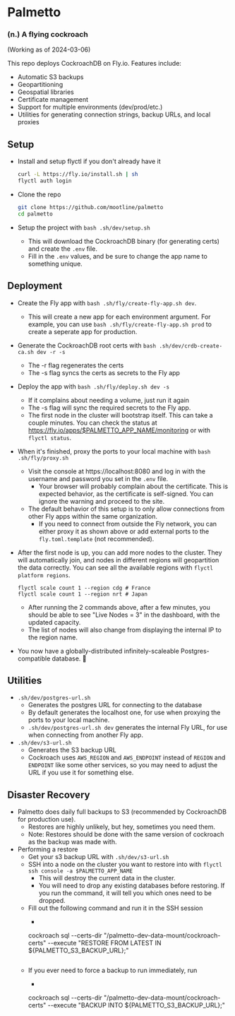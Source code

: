 # Palmetto
### (n.) A flying cockroach

(Working as of 2024-03-06)

This repo deploys CockroachDB on Fly.io. Features include:
  - Automatic S3 backups
  - Geopartitioning
  - Geospatial libraries
  - Certificate management
  - Support for multiple environments (dev/prod/etc.)
  - Utilities for generating connection strings, backup URLs, and local proxies

## Setup

- Install and setup flyctl if you don't already have it
  ```bash
  curl -L https://fly.io/install.sh | sh
  flyctl auth login
  ```
  
- Clone the repo
  ```bash
  git clone https://github.com/mootline/palmetto
  cd palmetto
  ```

- Setup the project with `bash .sh/dev/setup.sh` 
  - This will download the CockroachDB binary (for generating certs) and create the `.env` file.
  - Fill in the `.env` values, and be sure to change the app name to something unique.

## Deployment

- Create the Fly app with `bash .sh/fly/create-fly-app.sh dev`.
  - This will create a new app for each environment argument. For example, you can use `bash .sh/fly/create-fly-app.sh prod` to create a seperate app for production.
  
- Generate the CockroachDB root certs with `bash .sh/dev/crdb-create-ca.sh dev -r -s`
  - The -r flag regenerates the certs
  - The -s flag syncs the certs as secrets to the Fly app

- Deploy the app with `bash .sh/fly/deploy.sh dev -s`
  - If it complains about needing a volume, just run it again
  - The -s flag will sync the required secrets to the Fly app.
  - The first node in the cluster will bootstrap itself. This can take a couple minutes. You can check the status at https://fly.io/apps/$PALMETTO_APP_NAME/monitoring or with `flyctl status`.
  
- When it's finished, proxy the ports to your local machine with `bash .sh/fly/proxy.sh`

  - Visit the console at https://localhost:8080 and log in with the username and password you set in the `.env` file.
    - Your browser will probably complain about the certificate. This is expected behavior, as the certificate is self-signed. You can ignore the warning and proceed to the site.
  - The default behavior of this setup is to only allow connections from other Fly apps within the same organization. 
    - If you need to connect from outside the Fly network, you can either proxy it as shown above or add external ports to the `fly.toml.template` (not recommended).

- After the first node is up, you can add more nodes to the cluster. They will automatically join, and nodes in different regions will geopartition the data correctly. You can see all the available regions with `flyctl platform regions`.
  ```
  flyctl scale count 1 --region cdg # France
  flyctl scale count 1 --region nrt # Japan
  ```
  -  After running the 2 commands above, after a few minutes, you should be able to see "Live Nodes = 3" in the dashboard, with the updated capacity.
    - The list of nodes will also change from displaying the internal IP to the region name.
  
- You now have a globally-distributed infinitely-scaleable Postgres-compatible database. 🥳

## Utilities
- `.sh/dev/postgres-url.sh`
  - Generates the postgres URL for connecting to the database
  - By default generates the localhost one, for use when proxying the ports to your local machine.
  - `.sh/dev/postgres-url.sh dev` generates the internal Fly URL, for use when connecting from another Fly app.
- `.sh/dev/s3-url.sh` 
  - Generates the S3 backup URL
  - Cockroach uses `AWS_REGION` and `AWS_ENDPOINT` instead of `REGION` and `ENDPOINT` like some other services, so you may need to adjust the URL if you use it for something else.
  

## Disaster Recovery
- Palmetto does daily full backups to S3 (recommended by CockroachDB for production use).
  - Restores are highly unlikely, but hey, sometimes you need them.
  - Note: Restores should be done with the same version of cockroach as the backup was made with.
- Performing a restore
  - Get your s3 backup URL with `.sh/dev/s3-url.sh`
  - SSH into a node on the cluster you want to restore into with `flyctl ssh console -a $PALMETTO_APP_NAME`
    - This will destroy the current data in the cluster.
    - You will need to drop any existing databases before restoring. If you run the command, it will tell you which ones need to be dropped.
  - Fill out the following command and run it in the SSH session 
    - ```bash
    cockroach sql --certs-dir "/palmetto-dev-data-mount/cockroach-certs" --execute "RESTORE FROM LATEST IN ${PALMETTO_S3_BACKUP_URL};"
    ```
  - If you ever need to force a backup to run immediately, run 
    - ```bash
    cockroach sql --certs-dir "/palmetto-dev-data-mount/cockroach-certs" --execute "BACKUP INTO ${PALMETTO_S3_BACKUP_URL};"
    ```